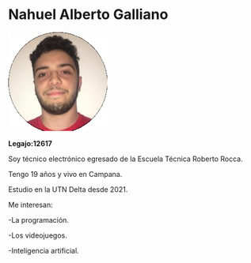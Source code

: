 # Nahuel Alberto Galliano

![foto](foto.png)

**Legajo:12617**

Soy técnico electrónico egresado de la Escuela Técnica Roberto Rocca.

Tengo 19 años y vivo en Campana.

Estudio en la UTN Delta desde 2021.

Me interesan:

-La programación.

-Los videojuegos.

-Inteligencia artificial.
